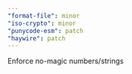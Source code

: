 ```yaml
---
"format-file": minor
"iso-crypto": minor
"punycode-esm": patch
"haywire": patch
---
```


Enforce no-magic numbers/strings
